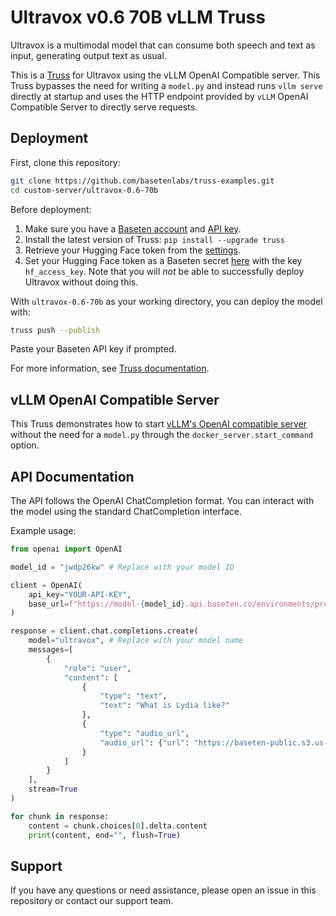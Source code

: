 # Ultravox v0.6 70B vLLM Truss

Ultravox is a multimodal model that can consume both speech and text as input, generating output text as usual.

This is a [Truss](https://truss.baseten.co/) for Ultravox using the vLLM OpenAI Compatible server. This Truss bypasses the need for writing a `model.py` and instead runs `vllm serve` directly at startup and uses the HTTP endpoint provided by `vLLM` OpenAI Compatible Server to directly serve requests.

## Deployment

First, clone this repository:

```sh
git clone https://github.com/basetenlabs/truss-examples.git
cd custom-server/ultravox-0.6-70b
```

Before deployment:

1. Make sure you have a [Baseten account](https://app.baseten.co/signup) and [API key](https://app.baseten.co/settings/account/api_keys).
2. Install the latest version of Truss: `pip install --upgrade truss`
3. Retrieve your Hugging Face token from the [settings](https://huggingface.co/settings/tokens).
4. Set your Hugging Face token as a Baseten secret [here](https://app.baseten.co/settings/secrets) with the key `hf_access_key`. Note that you will *not* be able to successfully deploy Ultravox without doing this.

With `ultravox-0.6-70b` as your working directory, you can deploy the model with:

```sh
truss push --publish
```

Paste your Baseten API key if prompted.

For more information, see [Truss documentation](https://truss.baseten.co).

## vLLM OpenAI Compatible Server

This Truss demonstrates how to start [vLLM's OpenAI compatible server](https://docs.vllm.ai/en/latest/serving/openai_compatible_server.html) without the need for a `model.py` through the `docker_server.start_command` option.

## API Documentation

The API follows the OpenAI ChatCompletion format. You can interact with the model using the standard ChatCompletion interface.

Example usage:

```python
from openai import OpenAI

model_id = "jwdp26kw" # Replace with your model ID

client = OpenAI(
    api_key="YOUR-API-KEY",
    base_url=f"https://model-{model_id}.api.baseten.co/environments/production/sync/v1"
)

response = client.chat.completions.create(
    model="ultravox", # Replace with your model name
    messages=[
        {
            "role": "user",
            "content": [
                {
                    "type": "text",
                    "text": "What is Lydia like?"
                },
                {
                    "type": "audio_url",
                    "audio_url": {"url": "https://baseten-public.s3.us-west-2.amazonaws.com/fred-audio-tests/real.mp3"}
                }
            ]
        }
    ],
    stream=True
)

for chunk in response:
    content = chunk.choices[0].delta.content
    print(content, end="", flush=True)
```

## Support

If you have any questions or need assistance, please open an issue in this repository or contact our support team.
